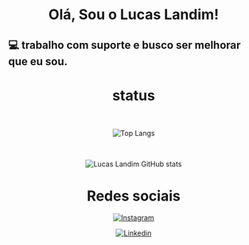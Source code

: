 <div align="center">
  
# Olá, Sou o Lucas Landim!

</div>

## 💻 trabalho com suporte e busco ser melhorar que eu sou.

<div align="center">
  
# status
</br>

![Top Langs](https://github-readme-stats.vercel.app/api/top-langs/?username=LucasLandimLLL&layout=compact)

</br>

![Lucas Landim GitHub stats](https://github-readme-stats.vercel.app/api?username=LucasLandimLLL&show_icons=true&theme=cobalt)

</div>

<div align="center">

# Redes sociais
  
[![Instagram](https://img.shields.io/badge/Instagram-E4405F?style=for-the-badge&logo=instagram&logoColor=white)](https://www.instagram.com/landiml3/)

[![Linkedin](https://img.shields.io/badge/LinkedIn-0077B5?style=for-the-badge&logo=linkedin&logoColor=white)](https://www.linkedin.com/in/lucas-lima-landim/)

</div>
